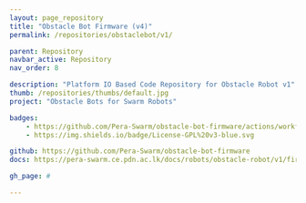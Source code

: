 ```yaml
---
layout: page_repository
title: "Obstacle Bot Firmware (v4)"
permalink: /repositories/obstaclebot/v1/

parent: Repository
navbar_active: Repository
nav_order: 8

description: "Platform IO Based Code Repository for Obstacle Robot v1"
thumb: /repositories/thumbs/default.jpg
project: "Obstacle Bots for Swarm Robots"

badges:
    - https://github.com/Pera-Swarm/obstacle-bot-firmware/actions/workflows/build.yml/badge.svg
    - https://img.shields.io/badge/License-GPL%20v3-blue.svg

github: https://github.com/Pera-Swarm/obstacle-bot-firmware
docs: https://pera-swarm.ce.pdn.ac.lk/docs/robots/obstacle-robot/v1/firmware/

gh_page: #

---
```

